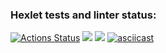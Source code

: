 ### Hexlet tests and linter status:
[![Actions Status](https://github.com/susorovpp/frontend-project-46/workflows/hexlet-check/badge.svg)](https://github.com/susorovpp/frontend-project-46/actions) <a href="https://codeclimate.com/github/susorovpp/frontend-project-46/maintainability"><img src="https://api.codeclimate.com/v1/badges/9cc482f2bbe3e43bb4c1/maintainability" /></a> <a href="https://codeclimate.com/github/susorovpp/frontend-project-46/test_coverage"><img src="https://api.codeclimate.com/v1/badges/9cc482f2bbe3e43bb4c1/test_coverage" /></a>
[![asciicast](https://asciinema.org/a/5nnhNMWVKdE7n2OQUWdfBbrnn.svg)](https://asciinema.org/a/5nnhNMWVKdE7n2OQUWdfBbrnn)
